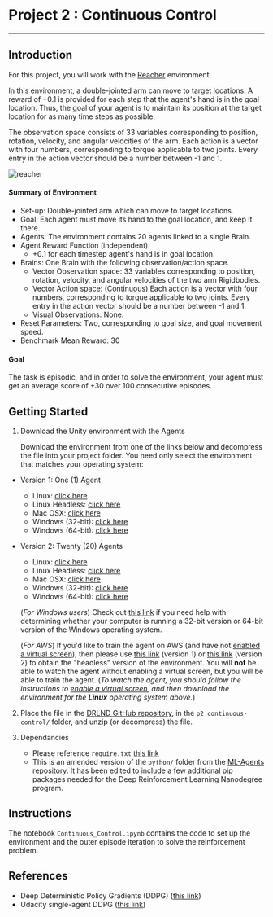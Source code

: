 [//]: # (Image References)
[image1]:https://video.udacity-data.com/topher/2018/June/5b1ea778_reacher/reacher.gif "reacher"


# Project 2 : Continuous Control

---

## Introduction
For this project, you will work with the [Reacher](https://github.com/Unity-Technologies/ml-agents/blob/master/docs/Learning-Environment-Examples.md#reacher) environment.

In this environment, a double-jointed arm can move to target locations. A reward of +0.1 is provided for each step that the agent's hand is in the goal location. Thus, the goal of your agent is to maintain its position at the target location for as many time steps as possible.

The observation space consists of 33 variables corresponding to position, rotation, velocity, and angular velocities of the arm. Each action is a vector with four numbers, corresponding to torque applicable to two joints. Every entry in the action vector should be a number between -1 and 1.

![reacher][image1]

#### Summary of Environment
* Set-up: Double-jointed arm which can move to target locations.
* Goal: Each agent must move its hand to the goal location, and keep it there.
* Agents: The environment contains 20 agents linked to a single Brain.
* Agent Reward Function (independent):
    * +0.1 for each timestep agent's hand is in goal location.
* Brains: One Brain with the following observation/action space.
    * Vector Observation space: 33 variables corresponding to position, rotation, velocity, and angular velocities of the two arm Rigidbodies.
    * Vector Action space: (Continuous) Each action is a vector with four numbers, corresponding to torque applicable to two joints. Every entry in the action vector should be a number between -1 and 1.
    * Visual Observations: None.
* Reset Parameters: Two, corresponding to goal size, and goal movement speed.
* Benchmark Mean Reward: 30


#### Goal
The task is episodic, and in order to solve the environment, your agent must get an average score of +30 over 100 consecutive episodes.


## Getting Started

1. Download the Unity environment with the Agents  

    Download the environment from one of the links below and decompress the file into your project folder. You need only select the environment that matches your operating system:

 * Version 1: One (1) Agent
     * Linux: [click here](https://s3-us-west-1.amazonaws.com/udacity-drlnd/P2/Reacher/one_agent/Reacher_Linux.zip)
     * Linux Headless: [click here](https://s3-us-west-1.amazonaws.com/udacity-drlnd/P2/Reacher/one_agent/Reacher_Linux_NoVis.zip)
     * Mac OSX: [click here](https://s3-us-west-1.amazonaws.com/udacity-drlnd/P2/Reacher/one_agent/Reacher.app.zip)
     * Windows (32-bit): [click here](https://s3-us-west-1.amazonaws.com/udacity-drlnd/P2/Reacher/one_agent/Reacher_Windows_x86.zip)
     * Windows (64-bit): [click here](https://s3-us-west-1.amazonaws.com/udacity-drlnd/P2/Reacher/one_agent/Reacher_Windows_x86_64.zip)
 * Version 2: Twenty (20) Agents
     * Linux: [click here](https://s3-us-west-1.amazonaws.com/udacity-drlnd/P2/Reacher/Reacher_Linux.zip)
     * Linux Headless: [click here](https://s3-us-west-1.amazonaws.com/udacity-drlnd/P2/Reacher/Reacher_Linux_NoVis.zip)
     * Mac OSX: [click here](https://s3-us-west-1.amazonaws.com/udacity-drlnd/P2/Reacher/Reacher.app.zip)
     * Windows (32-bit): [click here](https://s3-us-west-1.amazonaws.com/udacity-drlnd/P2/Reacher/Reacher_Windows_x86.zip)
     * Windows (64-bit): [click here](https://s3-us-west-1.amazonaws.com/udacity-drlnd/P2/Reacher/Reacher_Windows_x86_64.zip)     

    (_For Windows users_) Check out [this link](https://support.microsoft.com/en-us/help/827218/how-to-determine-whether-a-computer-is-running-a-32-bit-version-or-64) if you need help with determining whether your computer is running a 32-bit version or 64-bit version of the Windows operating system.

    (_For AWS_) If you'd like to train the agent on AWS (and have not [enabled a virtual screen](https://github.com/Unity-Technologies/ml-agents/blob/master/docs/Training-on-Amazon-Web-Service.md)), then please use [this link](https://s3-us-west-1.amazonaws.com/udacity-drlnd/P2/Reacher/one_agent/Reacher_Linux_NoVis.zip) (version 1) or [this link](https://s3-us-west-1.amazonaws.com/udacity-drlnd/P2/Reacher/Reacher_Linux_NoVis.zip) (version 2) to obtain the "headless" version of the environment.  You will **not** be able to watch the agent without enabling a virtual screen, but you will be able to train the agent.  (_To watch the agent, you should follow the instructions to [enable a virtual screen](https://github.com/Unity-Technologies/ml-agents/blob/master/docs/Training-on-Amazon-Web-Service.md), and then download the environment for the **Linux** operating system above._)


2. Place the file in the [DRLND GitHub repository](https://github.com/udacity/deep-reinforcement-learning), in the `p2_continuous-control/` folder, and unzip (or decompress) the file.

3. Dependancies  
    - Please reference `require.txt` [this link](https://github.com/udacity/deep-reinforcement-learning/blob/master/python/requirements.txt)
    - This is an amended version of the `python/` folder from the [ML-Agents repository](https://github.com/Unity-Technologies/ml-agents).  It has been edited to include a few additional pip packages needed for the Deep Reinforcement Learning Nanodegree program.

## Instructions

The notebook `Continuous_Control.ipynb` contains the code to set up the environment and the outer episode iteration to solve the reinforcement problem. 

## References
* Deep Deterministic Policy Gradients (DDPG) ([this link](https://arxiv.org/abs/1509.02971))
* Udacity single-agent DDPG ([this link](https://github.com/udacity/deep-reinforcement-learning/tree/master/ddpg-pendulum))
